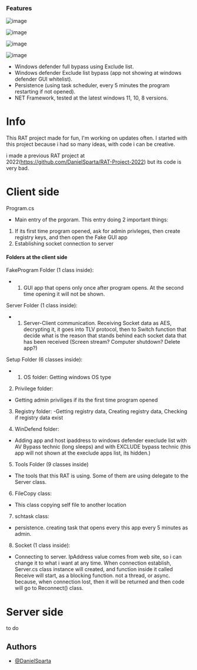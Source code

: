 ### Features


![image](https://github.com/DanielSparta/2024-RAT-projet/assets/111179755/bc53dfcf-18ce-406c-b6a8-e34dd3c51d35)

![image](https://github.com/DanielSparta/2024-RAT-projet/assets/111179755/21ed04f8-30e4-49c7-95a0-9231817bb765)

![image](https://github.com/DanielSparta/2024-RAT-projet/assets/111179755/d228432f-87b1-4a0e-8c2f-5643d0385c13)

![image](https://github.com/DanielSparta/2024-RAT-projet/assets/111179755/d3319c74-cf67-417e-9cb6-25c3a5c67905)





- Windows defender full bypass using Exclude list.
- Windows defender Exclude list bypass (app not showing at windows defender GUI whitelist).
- Persistence (using task scheduler, every 5 minutes the program restarting if not opened).
- NET Framework, tested at the latest windows 11, 10, 8 versions.

# Info
This RAT project made for fun, I'm working on updates often.
I started with this project because i had so many ideas, with code i can be creative.

i made a previous RAT project at 2022(https://github.com/DanielSparta/RAT-Project-2022)
but its code is very bad.

# Client side
Program.cs 
- Main entry of the prgoram. This entry doing 2 important things:
1. If its first time program opened, ask for admin privleges, then create registry keys, and then open the Fake GUI app
2. Establishing socket connection to server

#### Folders at the client side
       
FakeProgram Folder (1 class inside): 
 - 1. GUI app that opens only once after program opens. At the second time opening it will not be shown.

Server Folder (1 class inside):
- 1. Server-Client communication. Receiving Socket data as AES, decrypting it, it goes into TLV protocol, then to Switch function that decide what is the reason that stands behind each socket data that has been received (Screen stream? Computer shutdown? Delete app?)

Setup Folder (6 classes inside):
- 1. OS folder: Getting windows OS type

2. Privilege folder:
- Getting admin priviliges if its the first time program opened

3. Registry folder:
-Getting registry data, Creating registry data, Checking if registry data exist

4. WinDefend folder:
- Adding app and host ipaddress to windows defender execlude list with AV Bypass technic (long sleeps) and with EXCLUDE bypass technic (this app will not shown at the execlude apps list, its hidden.)

5. Tools Folder (9 classes inside)
- The tools that this RAT is using. Some of them are using delegate to the Server class.

6. FileCopy class:
- This class copying self file to another location

7. schtask class:
- persistence. creating task that opens every this app every 5 minutes as admin.

8. Socket (1 class inside):
- Connecting to server. IpAddress value comes from web site, so i can change it to what i want at any time.
When connection establish, Server.cs class instance will created, and function inside it called Receive will
start, as a blocking function. not a thread, or async. because, when connection lost, then it will be returned
and then code will go to Reconnect() class.



# Server side
to do


## Authors

- [@DanielSparta](https://github.com/DanielSparta)
